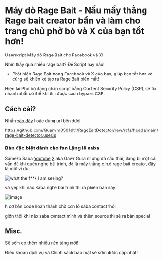 # Máy dò Rage Bait - Nấu mấy thằng Rage bait creator bẩn và làm cho trang chủ phở bò và X của bạn tốt hơn!
Userscript Máy dò Rage Bait cho Facebook và X!

Nhìn thấy quá nhiều rage bait? Để Script này nấu!
- Phát hiện Rage Bait trong Facebook và X của bạn, giúp bạn tốt hơn và cũng sẽ khiến kẻ tạo ra Rage Bait biến mất!

Hiện tại Phở bò đang chặn script bằng Content Security Policy (CSP), sẽ fix nhanh nhất có thể khi tìm được cách bypass CSP.
## Cách cài?
Nhấn [vào đây](https://github.com/Quanvm0501alt1/RageBaitDetector/raw/refs/heads/main/rage-bait-detector.user.js) hoặc dùng url bên dưới

https://github.com/Quanvm0501alt1/RageBaitDetector/raw/refs/heads/main/rage-bait-detector.user.js
### Bản đặc biệt dành cho fan Lặng lẽ saba
Sameko Saba [Youtube](https://www.youtube.com/@SamekoSaba) [X](https://x.com/samekosaba) aka Gawr Gura nhưng đã đầu thai, đang bị một cái vấn đề khi quên nghe bài trình, đó là mấy thằng c.h.ó rage bait creator, đây là một ví dụ:

![what the f**k I am seeing?](https://github.com/user-attachments/assets/544f2a21-df8a-4348-9b18-271f25293e71)

và yep khi nào Saba nghe bài trình thì ra phiên bản này

![image](https://github.com/user-attachments/assets/a6fdd42e-ff1c-4b69-af32-1562a3ee9c75)

h cơ bản code hoàn thành chờ con lỏ saba contact thôi

giỡn thôi khi nào saba contact mình và thêm source thì sẽ ra bản special
## Misc.
Sẽ sớm có thêm nhiều nền tảng mới!

Điều khoản dịch vụ và Chính sách bảo mật sẽ sớm được cập nhật!
